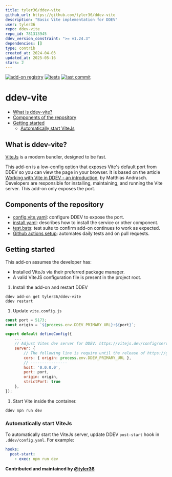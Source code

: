 ```yaml
---
title: tyler36/ddev-vite
github_url: https://github.com/tyler36/ddev-vite
description: "Basic Vite implementation for DDEV"
user: tyler36
repo: ddev-vite
repo_id: 781313945
ddev_version_constraint: ">= v1.24.3"
dependencies: []
type: contrib
created_at: 2024-04-03
updated_at: 2025-05-16
stars: 2
---
```


[![add-on registry](https://img.shields.io/badge/DDEV-Add--on_Registry-blue)](https://addons.ddev.com)
[![tests](https://github.com/tyler36/ddev-vite/actions/workflows/tests.yml/badge.svg)](https://github.com/tyler36/ddev-vite/actions/workflows/tests.yml)
[![last commit](https://img.shields.io/github/last-commit/tyler36/ddev-vite)](https://github.com/tyler36/ddev-vite/commits)

# ddev-vite <!-- omit in toc -->

- [What is ddev-vite?](#what-is-ddev-vite)
- [Components of the repository](#components-of-the-repository)
- [Getting started](#getting-started)
  - [Automatically start ViteJs](#automatically-start-vitejs)

## What is ddev-vite?

[ViteJs](https://vitejs.dev/) is a modern bundler, designed to be fast.

This add-on is a low-config option that exposes Vite's default port from DDEV so you can view the page in your browser.
It is based on the article [Working with Vite in DDEV - an introduction](https://ddev.com/blog/working-with-vite-in-ddev/), by Matthias Andrasch.
Developers are responsible for installing, maintaining, and running the Vite server. This add-on only exposes the port.

## Components of the repository

- [config.vite.yaml](https://github.com/tyler36/ddev-vite/blob/main/config.vite.yaml): configure DDEV to expose the port.
- [install.yaml](https://github.com/tyler36/ddev-vite/blob/main/install.yaml): describes how to install the service or other component.
- [test.bats](https://github.com/tyler36/ddev-vite/blob/main/tests/test.bats): test suite to confirm add-on continues to work as expected.
- [Github actions setup](https://github.com/tyler36/ddev-vite/blob/main/.github/workflows/tests.yml): automates daily tests and on pull requests.

## Getting started

This add-on assumes the developer has:

- Installed ViteJs via their preferred package manager.
- A valid ViteJS configuration file is present in the project root.

1. Install the add-on and restart DDEV

```shell
ddev add-on get tyler36/ddev-vite
ddev restart
```

1. Update `vite.config.js`

```js
const port = 5173;
const origin = `${process.env.DDEV_PRIMARY_URL}:${port}`;

export default defineConfig({
    ...
    // Adjust Vites dev server for DDEV: https://vitejs.dev/config/server-options.html
    server: {
        // The following line is require until the release of https://github.com/vitejs/vite/pull/19241
        cors: { origin: process.env.DDEV_PRIMARY_URL },
        // ----------------
        host: '0.0.0.0',
        port: port,
        origin: origin,
        strictPort: true
    },
});
```

1. Start Vite inside the container.

```shell
ddev npn run dev
```

### Automatically start ViteJs

To automatically start the ViteJs server, update DDEV `post-start` hook in `.ddev/config.yaml`.
For example:

```yaml
hooks:
  post-start:
    - exec: npm run dev
```

**Contributed and maintained by [@tyler36](https://github.com/tyler36)**
